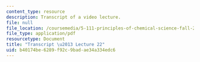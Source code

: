 ```yaml
---
content_type: resource
description: Transcript of a video lecture.
file: null
file_location: /coursemedia/5-111-principles-of-chemical-science-fall-2008/b40174be6289f92c9badae34a334edc6_5-111F08-L22.pdf
file_type: application/pdf
resourcetype: Document
title: "Transcript \u2013 Lecture 22"
uid: b40174be-6289-f92c-9bad-ae34a334edc6
---
```


